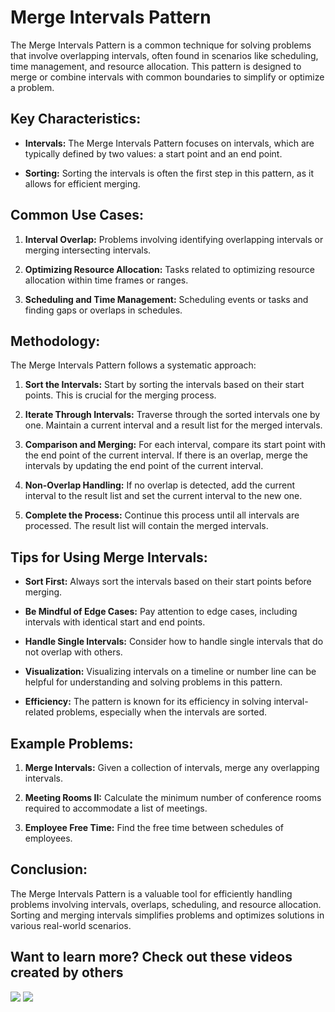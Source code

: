 # Merge Intervals Pattern

The Merge Intervals Pattern is a common technique for solving problems that involve overlapping intervals, often found in scenarios like scheduling, time management, and resource allocation. This pattern is designed to merge or combine intervals with common boundaries to simplify or optimize a problem.

## Key Characteristics:

- **Intervals:** The Merge Intervals Pattern focuses on intervals, which are typically defined by two values: a start point and an end point.

- **Sorting:** Sorting the intervals is often the first step in this pattern, as it allows for efficient merging.

## Common Use Cases:

1. **Interval Overlap:** Problems involving identifying overlapping intervals or merging intersecting intervals.

2. **Optimizing Resource Allocation:** Tasks related to optimizing resource allocation within time frames or ranges.

3. **Scheduling and Time Management:** Scheduling events or tasks and finding gaps or overlaps in schedules.

## Methodology:

The Merge Intervals Pattern follows a systematic approach:

1. **Sort the Intervals:** Start by sorting the intervals based on their start points. This is crucial for the merging process.

2. **Iterate Through Intervals:** Traverse through the sorted intervals one by one. Maintain a current interval and a result list for the merged intervals.

3. **Comparison and Merging:** For each interval, compare its start point with the end point of the current interval. If there is an overlap, merge the intervals by updating the end point of the current interval.

4. **Non-Overlap Handling:** If no overlap is detected, add the current interval to the result list and set the current interval to the new one.

5. **Complete the Process:** Continue this process until all intervals are processed. The result list will contain the merged intervals.

## Tips for Using Merge Intervals:

- **Sort First:** Always sort the intervals based on their start points before merging.

- **Be Mindful of Edge Cases:** Pay attention to edge cases, including intervals with identical start and end points.

- **Handle Single Intervals:** Consider how to handle single intervals that do not overlap with others.

- **Visualization:** Visualizing intervals on a timeline or number line can be helpful for understanding and solving problems in this pattern.

- **Efficiency:** The pattern is known for its efficiency in solving interval-related problems, especially when the intervals are sorted.

## Example Problems:

1. **Merge Intervals:** Given a collection of intervals, merge any overlapping intervals.

2. **Meeting Rooms II:** Calculate the minimum number of conference rooms required to accommodate a list of meetings.

3. **Employee Free Time:** Find the free time between schedules of employees.

## Conclusion:

The Merge Intervals Pattern is a valuable tool for efficiently handling problems involving intervals, overlaps, scheduling, and resource allocation. Sorting and merging intervals simplifies problems and optimizes solutions in various real-world scenarios.

## Want to learn more? Check out these videos created by others

[![](https://img.youtube.com/vi/gZNOM_yMdSQ/0.jpg)](https://www.youtube.com/watch?v=gZNOM_yMdSQ) [![](https://img.youtube.com/vi/Wlk5-p_IHiQ/0.jpg)](https://www.youtube.com/watch?v=Wlk5-p_IHiQ)
